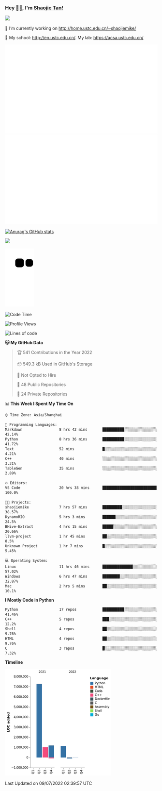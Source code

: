 

<!--
**Kirrito-k423/Kirrito-k423** is a ✨ _special_ ✨ repository because its `README.md` (this file) appears on your GitHub profile.

Here are some ideas to get you started:

- 🔭 I’m currently working on ...
- 🌱 I’m currently learning ...
- 👯 I’m looking to collaborate on ...
- 🤔 I’m looking for help with ...
- 💬 Ask me about ...
- 📫 How to reach me: ...
- 😄 Pronouns: ...
- ⚡ Fun fact: ...
-->
### Hey 👋🏽, I'm [Shaojie Tan!](http://home.ustc.edu.cn/~shaojiemike/about)

![](https://visitor-badge.glitch.me/badge?page_id=Kirrito-k423.Kirrito-k423)

🔭 I’m currently working on http://home.ustc.edu.cn/~shaojiemike/

👯 My school: http://en.ustc.edu.cn/. My lab: https://acsa.ustc.edu.cn/

![](https://github.com/Kirrito-k423/github-stats/blob/master/generated/overview.svg)
![](https://github.com/Kirrito-k423/github-stats/blob/master/generated/languages.svg)

[![Anurag's GitHub stats](https://github-readme-stats.vercel.app/api?username=Kirrito-k423&theme=flag-india&show_icons=true&hide=stars,prs,issues,contribs)](https://github.com/anuraghazra/github-readme-stats)

![](https://github-profile-summary-cards.vercel.app/api/cards/profile-details?username=Kirrito-k423&theme=vue)

![snake gif](https://github.com/Kirrito-k423/Kirrito-k423/blob/output/github-contribution-grid-snake.svg)

<!--START_SECTION:waka-->
![Code Time](http://img.shields.io/badge/Code%20Time-0%20secs-blue)

![Profile Views](http://img.shields.io/badge/Profile%20Views-1-blue)

![Lines of code](https://img.shields.io/badge/From%20Hello%20World%20I%27ve%20Written-10%20Million%20lines%20of%20code-blue)

**🐱 My GitHub Data** 

> 🏆 541 Contributions in the Year 2022
 > 
> 📦 549.3 kB Used in GitHub's Storage 
 > 
> 🚫 Not Opted to Hire
 > 
> 📜 48 Public Repositories 
 > 
> 🔑 24 Private Repositories  
 > 
📊 **This Week I Spent My Time On** 

```text
⌚︎ Time Zone: Asia/Shanghai

💬 Programming Languages: 
Markdown                 8 hrs 42 mins       ██████████░░░░░░░░░░░░░░░   42.14% 
Python                   8 hrs 36 mins       ██████████░░░░░░░░░░░░░░░   41.72% 
Text                     52 mins             █░░░░░░░░░░░░░░░░░░░░░░░░   4.21% 
C++                      40 mins             ░░░░░░░░░░░░░░░░░░░░░░░░░   3.31% 
TableGen                 35 mins             ░░░░░░░░░░░░░░░░░░░░░░░░░   2.89%

🔥 Editors: 
VS Code                  20 hrs 38 mins      █████████████████████████   100.0%

🐱‍💻 Projects: 
shaojiemike              7 hrs 57 mins       █████████░░░░░░░░░░░░░░░░   38.57% 
DynamoRIO                5 hrs 3 mins        ██████░░░░░░░░░░░░░░░░░░░   24.5% 
BHive-Extract            4 hrs 15 mins       █████░░░░░░░░░░░░░░░░░░░░   20.66% 
llvm-project             1 hr 45 mins        ██░░░░░░░░░░░░░░░░░░░░░░░   8.5% 
Unknown Project          1 hr 7 mins         █░░░░░░░░░░░░░░░░░░░░░░░░   5.45%

💻 Operating System: 
Linux                    11 hrs 46 mins      ██████████████░░░░░░░░░░░   57.02% 
Windows                  6 hrs 47 mins       ████████░░░░░░░░░░░░░░░░░   32.87% 
Mac                      2 hrs 5 mins        ██░░░░░░░░░░░░░░░░░░░░░░░   10.1%

```

**I Mostly Code in Python** 

```text
Python                   17 repos            ██████████░░░░░░░░░░░░░░░   41.46% 
C++                      5 repos             ███░░░░░░░░░░░░░░░░░░░░░░   12.2% 
Shell                    4 repos             ██░░░░░░░░░░░░░░░░░░░░░░░   9.76% 
HTML                     4 repos             ██░░░░░░░░░░░░░░░░░░░░░░░   9.76% 
C                        3 repos             █░░░░░░░░░░░░░░░░░░░░░░░░   7.32%

```


**Timeline**

![Chart not found](https://raw.githubusercontent.com/Kirrito-k423/Kirrito-k423/main/charts/bar_graph.png) 


 Last Updated on 09/07/2022 02:39:57 UTC
<!--END_SECTION:waka-->

